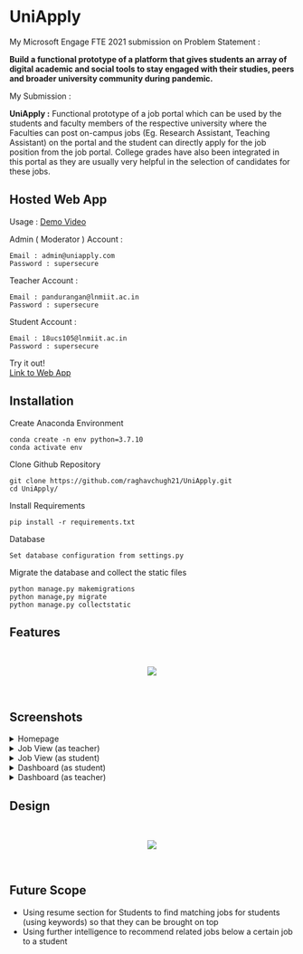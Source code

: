 
# UniApply

My Microsoft Engage FTE 2021 submission on Problem Statement :

**Build a functional prototype of a platform that gives students an array of digital academic and social tools to stay engaged with their studies, peers and broader university community during pandemic.**

My Submission :

**UniApply :** Functional prototype of a job portal which can be used by the students and faculty members of the respective university where the Faculties can post on-campus jobs (Eg. Research Assistant, Teaching Assistant) on the portal and the student can directly apply for the job position from the job portal. College grades have also been integrated in this portal as they are usually very helpful in the selection of candidates for these jobs.

## Hosted Web App

Usage : [Demo Video](https://vimeo.com/650750639)

Admin ( Moderator ) Account :
```
Email : admin@uniapply.com
Password : supersecure
```

Teacher Account :
```
Email : pandurangan@lnmiit.ac.in
Password : supersecure
```

Student Account :
```
Email : 18ucs105@lnmiit.ac.in
Password : supersecure
```

Try it out! <br> [Link to Web App](https://uniapply.herokuapp.com/)

## Installation

Create Anaconda Environment
```
conda create -n env python=3.7.10
conda activate env
```

Clone Github Repository
```
git clone https://github.com/raghavchugh21/UniApply.git
cd UniApply/
```

Install Requirements
```
pip install -r requirements.txt
```

Database
```
Set database configuration from settings.py
```

Migrate the database and collect the static files
```
python manage.py makemigrations
python manage,py migrate
python manage.py collectstatic
```

## Features

<br>
<p align="center">
  <img src="https://user-images.githubusercontent.com/65908705/143215313-ac5fe95d-3189-4421-8cb4-ef683957873d.png" />
</p>
<br>

## Screenshots

<details>
  <summary> Homepage </summary>
  <img src="https://user-images.githubusercontent.com/65908705/143259130-711339c6-07ec-485e-b775-507292a31f90.png" name="image-name">
</details>

<details>
  <summary> Job View (as teacher)</summary>
  <img src="https://user-images.githubusercontent.com/65908705/143260013-ef5071eb-74e8-4dea-b51b-0b034bc26a58.png" name="image-name">
</details>

<details>
  <summary> Job View (as student) </summary>
  <img src="https://user-images.githubusercontent.com/65908705/143260345-a69c9d2d-7df8-421f-9412-979df53ccbb9.png" name="image-name">
</details>

<details>
  <summary> Dashboard (as student) </summary>
  <img src="https://user-images.githubusercontent.com/65908705/143260223-6c655619-6ebd-4de5-975c-00be96676a7b.png" name="image-name">
</details>

<details>
  <summary> Dashboard (as teacher) </summary>
  <img src="https://user-images.githubusercontent.com/65908705/143260108-4873e631-8fe6-4c3a-ab06-3a562286af45.png" name="image-name">
</details>

## Design

<br>
<p align="center">
  <img src="https://user-images.githubusercontent.com/65908705/143260575-7ab05501-db2e-4985-8fa5-f88cd8e085d5.png" />
</p>
<br>

## Future Scope

<ul>
  <li> Using resume section for Students to find matching jobs for students (using keywords) so that they can be brought on top </li>
  <li> Using further intelligence to recommend related jobs below a certain job to a student </li>
</ul>
